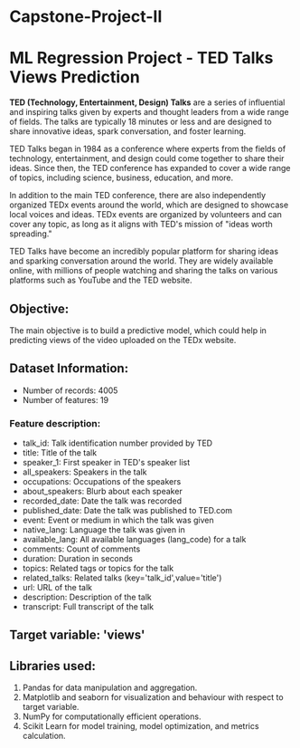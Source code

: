 # Capstone-Project-II
# ML Regression Project - TED Talks Views Prediction

**TED (Technology, Entertainment, Design) Talks** are a series of influential and inspiring talks given by experts and thought leaders from a wide range of fields. The talks are typically 18 minutes or less and are designed to share innovative ideas, spark conversation, and foster learning.

TED Talks began in 1984 as a conference where experts from the fields of technology, entertainment, and design could come together to share their ideas. Since then, the TED conference has expanded to cover a wide range of topics, including science, business, education, and more.

In addition to the main TED conference, there are also independently organized TEDx events around the world, which are designed to showcase local voices and ideas. TEDx events are organized by volunteers and can cover any topic, as long as it aligns with TED's mission of "ideas worth spreading."

TED Talks have become an incredibly popular platform for sharing ideas and sparking conversation around the world. They are widely available online, with millions of people watching and sharing the talks on various platforms such as YouTube and the TED website.

## Objective:

The main objective is to build a predictive model, which could help in predicting views of the video uploaded on the TEDx website.

## Dataset Information:

- Number of records: 4005
- Number of features: 19

### Feature description:
- talk_id: Talk identification number provided by TED
- title: Title of the talk
- speaker_1: First speaker in TED's speaker list
- all_speakers: Speakers in the talk
- occupations: Occupations of the speakers
- about_speakers: Blurb about each speaker
- recorded_date: Date the talk was recorded
- published_date: Date the talk was published to TED.com
- event: Event or medium in which the talk was given
- native_lang: Language the talk was given in
- available_lang: All available languages (lang_code) for a talk
- comments: Count of comments
- duration: Duration in seconds
- topics: Related tags or topics for the talk
- related_talks: Related talks (key='talk_id',value='title')
- url: URL of the talk
- description: Description of the talk
- transcript: Full transcript of the talk

## Target variable: 'views'

## Libraries used:
1. Pandas for data manipulation and aggregation.
2. Matplotlib and seaborn for visualization and behaviour with respect to target variable.
3. NumPy for computationally efficient operations.
4. Scikit Learn for model training, model optimization, and metrics calculation.
